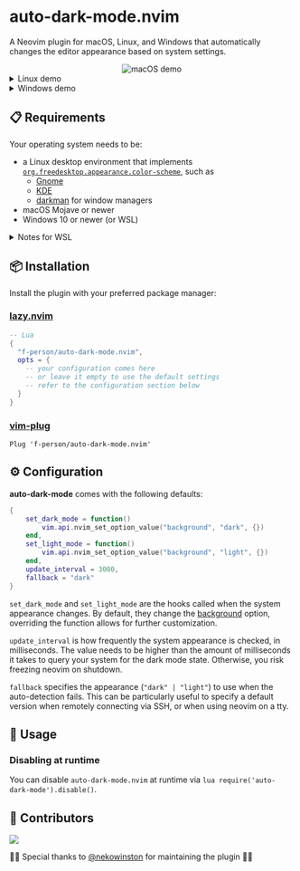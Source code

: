 <!-- panvimdoc-ignore-start -->
# auto-dark-mode.nvim
<!-- panvimdoc-ignore-end -->

A Neovim plugin for macOS, Linux, and Windows that automatically changes the
editor appearance based on system settings.

<!-- panvimdoc-ignore-start -->

<div style="display: flex; justify-content: center;">
	<img src="https://user-images.githubusercontent.com/79978224/257745167-36f16e78-e4d0-47d7-a395-8b2abba8ea88.gif" alt="macOS demo" style="max-width: 800px; object-fit: contain;"/>
</div>

<details>
<summary>Linux demo</summary>

<div style="display: flex; justify-content: center;">
	<img src="https://user-images.githubusercontent.com/79978224/257745238-699764e1-2fcb-4c47-b353-7c90235a12e1.gif" alt="Linux demo" style="max-width: 800px; object-fit: contain;"/>
</div>

</details>

<details>
<summary>Windows demo</summary>

<div style="display: flex; justify-content: center;">
	<img src="https://user-images.githubusercontent.com/25822972/260328314-20057463-a27c-4296-a701-3b7603aa0781.gif" alt="Windows demo" style="max-width: 800px; object-fit: contain;"/>
</div>

</details>

<!-- panvimdoc-ignore-end -->

## 📋 Requirements
Your operating system needs to be:

- a Linux desktop environment that implements [`org.freedesktop.appearance.color-scheme`](https://github.com/flatpak/xdg-desktop-portal/issues/629), such as
  - [Gnome](https://gnome.org)
  - [KDE](https://kde.org)
  - [darkman](https://gitlab.com/WhyNotHugo/darkman) for window managers
- macOS Mojave or newer
- Windows 10 or newer (or WSL)

<details>
<summary>Notes for WSL</summary>

To query the appearance of the Windows host system, two options **must be**
enabled in `/etc/wsl.conf`:

```ini
[automount]
enabled = true

[interop]
enabled = true
```

See [the Microsoft docs](https://learn.microsoft.com/en-us/windows/wsl/wsl-config)
for more information about WSL settings.

</details>

## 📦 Installation

Install the plugin with your preferred package manager:

### [lazy.nvim](https://github.com/folke/lazy.nvim)

```lua
-- Lua
{
  "f-person/auto-dark-mode.nvim",
  opts = {
    -- your configuration comes here
    -- or leave it empty to use the default settings
    -- refer to the configuration section below
  }
}
```

### [vim-plug](https://github.com/junegunn/vim-plug)

```vim
Plug 'f-person/auto-dark-mode.nvim'
```

## ⚙️ Configuration

**auto-dark-mode** comes with the following defaults:

```lua
{
    set_dark_mode = function()
        vim.api.nvim_set_option_value("background", "dark", {})
    end,
    set_light_mode = function()
        vim.api.nvim_set_option_value("background", "light", {})
    end,
    update_interval = 3000,
    fallback = "dark"
}
```

`set_dark_mode` and `set_light_mode` are the hooks called when the system
appearance changes. By default, they change the
[background](https://neovim.io/doc/user/options.html#'background') option,
overriding the function allows for further customization.

`update_interval` is how frequently the system appearance is checked, in
milliseconds. The value needs to be higher than the amount of milliseconds it
takes to query your system for the dark mode state. Otherwise, you risk
freezing neovim on shutdown.

`fallback` specifies the appearance (`"dark" | "light"`) to use when the
auto-detection fails. This can be particularly useful to specify a default
version when remotely connecting via SSH, or when using neovim on a tty.

## 🚀 Usage

### Disabling at runtime

You can disable `auto-dark-mode.nvim` at runtime via `lua require('auto-dark-mode').disable()`.

## 💖 Contributors
[![](https://contrib.rocks/image?repo=f-person/auto-dark-mode.nvim)](https://github.com/f-person/auto-dark-mode.nvim/graphs/contributors)


👩‍🎤 Special thanks to [@nekowinston](https://github.com/nekowinston) for 
maintaining the plugin 👩‍🎤
